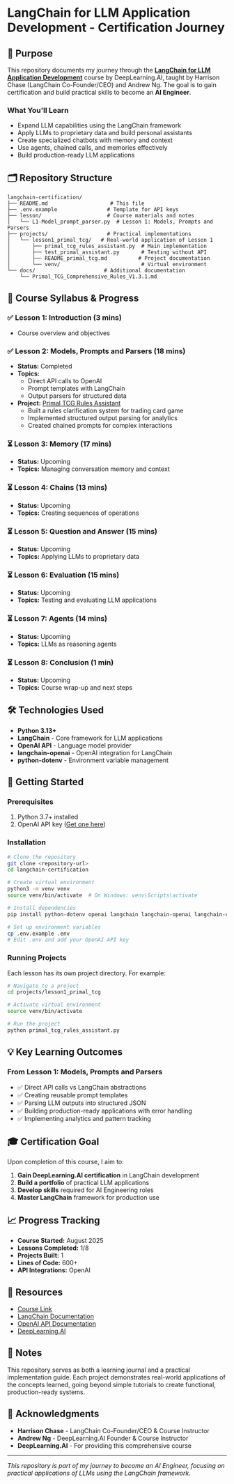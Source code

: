 # LangChain for LLM Application Development - Certification Journey

## 🎯 Purpose

This repository documents my journey through the **[LangChain for LLM Application Development](https://www.deeplearning.ai/short-courses/langchain-for-llm-application-development/)** course by DeepLearning.AI, taught by Harrison Chase (LangChain Co-Founder/CEO) and Andrew Ng. The goal is to gain certification and build practical skills to become an **AI Engineer**.


### What You'll Learn
- Expand LLM capabilities using the LangChain framework
- Apply LLMs to proprietary data and build personal assistants
- Create specialized chatbots with memory and context
- Use agents, chained calls, and memories effectively
- Build production-ready LLM applications

## 🗂️ Repository Structure

```
langchain-certification/
├── README.md                    # This file
├── .env.example                # Template for API keys
├── lesson/                     # Course materials and notes
│   └── L1-Model_prompt_parser.py  # Lesson 1: Models, Prompts and Parsers
├── projects/                   # Practical implementations
│   └── lesson1_primal_tcg/   # Real-world application of Lesson 1
│       ├── primal_tcg_rules_assistant.py  # Main implementation
│       ├── test_primal_assistant.py       # Testing without API
│       ├── README_primal_tcg.md          # Project documentation
│       └── venv/                          # Virtual environment
└── docs/                      # Additional documentation
    └── Primal_TCG_Comprehensive_Rules_V1.3.1.md
```

## 📖 Course Syllabus & Progress

### ✅ Lesson 1: Introduction (3 mins)
- Course overview and objectives

### ✅ Lesson 2: Models, Prompts and Parsers (18 mins)
- **Status:** Completed
- **Topics:** 
  - Direct API calls to OpenAI
  - Prompt templates with LangChain
  - Output parsers for structured data
- **Project:** [Primal TCG Rules Assistant](./projects/lesson1_primal_tcg/)
  - Built a rules clarification system for trading card game
  - Implemented structured output parsing for analytics
  - Created chained prompts for complex interactions

### ⏳ Lesson 3: Memory (17 mins)
- **Status:** Upcoming
- **Topics:** Managing conversation memory and context

### ⏳ Lesson 4: Chains (13 mins)
- **Status:** Upcoming
- **Topics:** Creating sequences of operations

### ⏳ Lesson 5: Question and Answer (15 mins)
- **Status:** Upcoming
- **Topics:** Applying LLMs to proprietary data

### ⏳ Lesson 6: Evaluation (15 mins)
- **Status:** Upcoming
- **Topics:** Testing and evaluating LLM applications

### ⏳ Lesson 7: Agents (14 mins)
- **Status:** Upcoming
- **Topics:** LLMs as reasoning agents

### ⏳ Lesson 8: Conclusion (1 min)
- **Status:** Upcoming
- **Topics:** Course wrap-up and next steps

## 🛠️ Technologies Used

- **Python 3.13+**
- **LangChain** - Core framework for LLM applications
- **OpenAI API** - Language model provider
- **langchain-openai** - OpenAI integration for LangChain
- **python-dotenv** - Environment variable management

## 🚀 Getting Started

### Prerequisites
1. Python 3.7+ installed
2. OpenAI API key ([Get one here](https://platform.openai.com/api-keys))

### Installation

```bash
# Clone the repository
git clone <repository-url>
cd langchain-certification

# Create virtual environment
python3 -m venv venv
source venv/bin/activate  # On Windows: venv\Scripts\activate

# Install dependencies
pip install python-dotenv openai langchain langchain-openai langchain-community

# Set up environment variables
cp .env.example .env
# Edit .env and add your OpenAI API key
```

### Running Projects

Each lesson has its own project directory. For example:

```bash
# Navigate to a project
cd projects/lesson1_primal_tcg

# Activate virtual environment
source venv/bin/activate

# Run the project
python primal_tcg_rules_assistant.py
```

## 💡 Key Learning Outcomes

### From Lesson 1: Models, Prompts and Parsers
- ✅ Direct API calls vs LangChain abstractions
- ✅ Creating reusable prompt templates
- ✅ Parsing LLM outputs into structured JSON
- ✅ Building production-ready applications with error handling
- ✅ Implementing analytics and pattern tracking

## 🎓 Certification Goal

Upon completion of this course, I aim to:
1. **Gain DeepLearning.AI certification** in LangChain development
2. **Build a portfolio** of practical LLM applications
3. **Develop skills** required for AI Engineering roles
4. **Master LangChain** framework for production use

## 📈 Progress Tracking

- **Course Started:** August 2025
- **Lessons Completed:** 1/8
- **Projects Built:** 1
- **Lines of Code:** 600+
- **API Integrations:** OpenAI

## 🔗 Resources

- [Course Link](https://www.deeplearning.ai/short-courses/langchain-for-llm-application-development/)
- [LangChain Documentation](https://python.langchain.com/)
- [OpenAI API Documentation](https://platform.openai.com/docs)
- [DeepLearning.AI](https://www.deeplearning.ai/)

## 📝 Notes

This repository serves as both a learning journal and a practical implementation guide. Each project demonstrates real-world applications of the concepts learned, going beyond simple tutorials to create functional, production-ready systems.

## 🤝 Acknowledgments

- **Harrison Chase** - LangChain Co-Founder/CEO & Course Instructor
- **Andrew Ng** - DeepLearning.AI Founder & Course Instructor
- **DeepLearning.AI** - For providing this comprehensive course

---

*This repository is part of my journey to become an AI Engineer, focusing on practical applications of LLMs using the LangChain framework.*